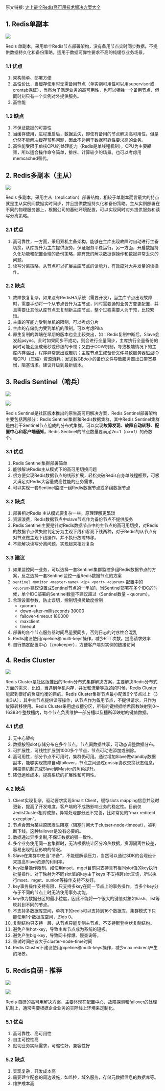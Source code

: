 原文链接: [史上最全Redis高可用技术解决方案大全](https://mp.weixin.qq.com/s?__biz=Mzg2OTA0Njk0OA==&mid=2247484850&idx=1&sn=3238360bfa8105cf758dcf7354af2814&chksm=cea24a79f9d5c36fb2399aafa91d7fb2699b5006d8d037fe8aaf2e5577ff20ae322868b04a87&token=1082669959&lang=zh_CN&scene=21#wechat_redirect)

## 1. Redis单副本

![](https://image.ldbmcs.com/2019-04-26-022536.jpg)

Redis 单副本，采用单个Redis节点部署架构，没有备用节点实时同步数据，不提供数据持久化和备份策略，适用于数据可靠性要求不高的纯缓存业务场景。

### 1.1 优点

1. 架构简单、部署方便
2. 高性价比，当缓存使用时无需备用节点（单实例可用性可以用supervisor或crontab保证），当然为了满足业务的高可用性，也可以牺牲一个备用节点，但同时刻只有一个实例对外提供服务。
3. 高性能

### 1.2 缺点

1. 不保证数据的可靠性
2. 当缓存使用，进程重启后，数据丢失，即使有备用的节点解决高可用性，但是仍然不能解决缓存预热问题，因此不适用于数据可靠性要求高的业务。
3. 高性能受限于单核CPU的处理能力（Redis是单线程机制），CPU为主要瓶颈，所以适合操作命令简单，排序、计算较少的场景。也可以考虑用memcached替代。

## 2. Redis多副本（主从）

![](https://image.ldbmcs.com/2019-04-26-022659.jpg)

Redis 多副本，采用主从（replication）部署结构，相较于单副本而言最大的特点就是主从实例间数据实时同步，并且提供数据持久化和备份策略。主从实例部署在不同的物理服务器上，根据公司的基础环境配置，可以实现同时对外提供服务和读写分离策略。

### 2.1 优点

1. 高可靠性，一方面，采用双机主备架构，能够在主库出现故障时自动进行主备切换，从库提升为主库提供服务，保证服务平稳运行。另一方面，开启数据持久化功能和配置合理的备份策略，能有效的解决数据误操作和数据异常丢失的问题。
2. 读写分离策略，从节点可以扩展主库节点的读能力，有效应对大并发量的读操作。

### 2.2 缺点

1. 故障恢复复杂，如果没有RedisHA系统（需要开发），当主库节点出现故障时，需要手动将一个从节点晋升为主节点，同时需要通知业务方变更配置，并且需要让其他从库节点去复制新主库节点，整个过程需要人为干预，比较繁琐。
2. 主库的写能力受到单机的限制，可以考虑分片
3. 主库的存储能力受到单机的限制，可以考虑Pika
4. 原生复制的弊端在早期的版本也会比较突出，如：Redis复制中断后，Slave会发起psync，此时如果同步不成功，则会进行全量同步，主库执行全量备份的同时可能会造成毫秒或秒级的卡顿；又由于COW机制，导致极端情况下的主库内存溢出，程序异常退出或宕机；主库节点生成备份文件导致服务器磁盘IO和CPU（压缩）资源消耗；发送数GB大小的备份文件导致服务器出口带宽暴增，阻塞请求。建议升级到最新版本。

## 3. Redis Sentinel（哨兵）

![](https://image.ldbmcs.com/2019-04-26-022824.jpg)

![](https://image.ldbmcs.com/2019-04-26-022833.jpg)

Redis Sentinel是社区版本推出的原生高可用解决方案，Redis Sentinel部署架构主要包括两部分：Redis Sentinel集群和Redis数据集群，其中Redis Sentinel集群是由若干Sentinel节点组成的分布式集群。可以实现**故障发现、故障自动转移、配置中心和客户端通知**。Redis Sentinel的节点数量要满足2n+1（n>=1）的奇数个。

### 3.1 优点

1. Redis Sentinel集群部署简单
2. 能够解决Redis主从模式下的高可用切换问题
3. 很方便实现Redis数据节点的线形扩展，轻松突破Redis自身单线程瓶颈，可极大满足对Redis大容量或高性能的业务需求。
4. 可以实现一套Sentinel监控一组Redis数据节点或多组数据节点

### 3.2 缺点

1. 部署相对Redis 主从模式要复杂一些，原理理解更繁琐
2. 资源浪费，Redis数据节点中slave节点作为备份节点不提供服务
3. Redis Sentinel主要是针对Redis数据节点中的主节点的高可用切换，对Redis的数据节点做失败判定分为主观下线和客观下线两种，对于Redis的从节点有对节点做主观下线操作，并不执行故障转移。
4. 不能解决读写分离问题，实现起来相对复杂

### 3.3 建议

1. 如果监控同一业务，可以选择一套Sentinel集群监控多组Redis数据节点的方案，反之选择一套Sentinel监控一组Redis数据节点的方案
2. `sentinel monitor <master-name> <ip> <port> <quorum>` 配置中的`<quorum>`建议设置成Sentinel节点的一半加1，当Sentinel部署在多个IDC的时候，单个IDC部署的Sentinel数量不建议超过（Sentinel数量 – quorum）。
3. 合理设置参数，防止误切，控制切换灵敏度控制
	- quorum
	- down-after-milliseconds 30000
	- failover-timeout 180000
	- maxclient
	- timeout
4. 部署的各个节点服务器时间尽量要同步，否则日志的时序性会混乱
5. Redis建议使用pipeline和multi-keys操作，减少RTT次数，提高请求效率
6. 自行搞定配置中心（zookeeper），方便客户端对实例的链接访问

## 4. Redis Cluster

![](https://image.ldbmcs.com/2019-04-26-023125.jpg)

Redis Cluster是社区版推出的Redis分布式集群解决方案，主要解决Redis分布式方面的需求，比如，当遇到单机内存，并发和流量等瓶颈的时候，Redis Cluster能起到很好的负载均衡的目的。Redis Cluster集群节点最小配置6个节点以上（3主3从），其中主节点提供读写操作，从节点作为备用节点，不提供请求，只作为故障转移使用。Redis Cluster采用虚拟槽分区，所有的键根据哈希函数映射到0～16383个整数槽内，每个节点负责维护一部分槽以及槽所印映射的键值数据。

### 4.1 优点

1. 无中心架构
2. 数据按照slot存储分布在多个节点，节点间数据共享，可动态调整数据分布。
3. 可扩展性，可线性扩展到1000多个节点，节点可动态添加或删除。
4. 高可用性，部分节点不可用时，集群仍可用。通过增加Slave做standby数据副本，能够实现故障自动failover，节点之间通过gossip协议交换状态信息，用投票机制完成Slave到Master的角色提升。
5. 降低运维成本，提高系统的扩展性和可用性。

### 4.2 缺点

1. Client实现复杂，驱动要求实现Smart Client，缓存slots mapping信息并及时更新，提高了开发难度，客户端的不成熟影响业务的稳定性。目前仅JedisCluster相对成熟，异常处理部分还不完善，比如常见的“max redirect exception”。
2. 节点会因为某些原因发生阻塞（阻塞时间大于clutser-node-timeout），被判断下线，这种failover是没有必要的。
3. 数据通过异步复制,不保证数据的强一致性。
4. 多个业务使用同一套集群时，无法根据统计区分冷热数据，资源隔离性较差，容易出现相互影响的情况。
5. Slave在集群中充当“冷备”，不能缓解读压力，当然可以通过SDK的合理设计来提高Slave资源的利用率。
6. key批量操作限制，如使用mset、mget目前只支持具有相同slot值的key执行批量操作。对于映射为不同slot值的key由于keys 不支持跨slot查询，所以执行mset、mget、sunion等操作支持不友好。
7. key事务操作支持有限，只支持多key在同一节点上的事务操作，当多个key分布于不同的节点上时无法使用事务功能。
8. key作为数据分区的最小粒度，因此不能将一个很大的键值对象如hash、list等映射到不同的节点。
9. 不支持多数据库空间，单机下的redis可以支持到16个数据库，集群模式下只能使用1个数据库空间，即db 0。
10. 复制结构只支持一层，从节点只能复制主节点，不支持嵌套树状复制结构。
11. 避免产生hot-key，导致主库节点成为系统的短板。
12. 避免产生big-key，导致网卡撑爆、慢查询等。
13. 重试时间应该大于cluster-node-time时间
14. Redis Cluster不建议使用pipeline和multi-keys操作，减少max redirect产生的场景。

## 5. Redis自研 - 推荐

![](https://image.ldbmcs.com/2019-04-26-023334.jpg)

![](https://image.ldbmcs.com/2019-04-26-023348.jpg)

Redis 自研的高可用解决方案，主要体现在配置中心、故障探测和failover的处理机制上，通常需要根据企业业务的实际线上环境来定制化。

### 5.1 优点

1. 高可靠性、高可用性
2. 自主可控性高
3. 贴切业务实际需求，可缩性好，兼容性好

### 5.2 缺点

1. 实现复杂，开发成本高
2. 需要建立配套的周边设施，如监控，域名服务，存储元数据信息的数据库等。
3. 维护成本高
